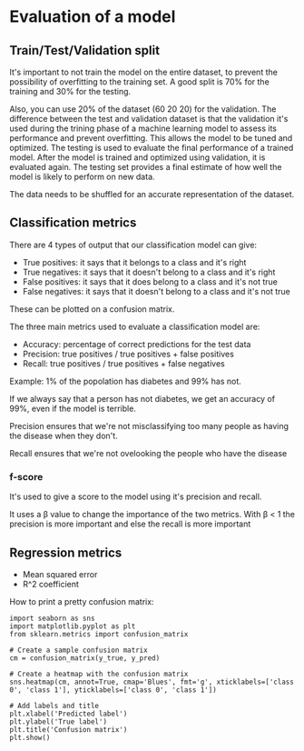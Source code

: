 # Evaluation of a model

## Train/Test/Validation split
It's important to not train the model on the entire dataset, to prevent the possibility of overfitting to the training set. A good split is 70% for the training and 30% for the testing.

Also, you can use 20% of the dataset (60 20 20) for the validation. 
The difference between the test and validation dataset is that the validation it's used during the trining phase of a machine learning model to assess its performance and prevent overfitting. This allows the model to be tuned and optimized.
The testing is used to evaluate the final performance of a trained model. After the model is trained and optimized using validation, it is evaluated again. The testing set provides a final estimate of how well the model is likely to perform on new data.

The data needs to be shuffled for an accurate representation of the dataset.

## Classification metrics
There are 4 types of output that our classification model can give:
- True positives: it says that it belongs to a class and it's right
- True negatives: it says that it doesn't belong to a class and it's right
- False positives: it says that it does belong to a class and it's not true
- False negatives: it says that it doesn't belong to a class and it's not true

These can be plotted on a confusion matrix.

The three main metrics used to evaluate a classification model are:
- Accuracy: percentage of correct predictions for the test data
- Precision: true positives / true positives + false positives
- Recall: true positives / true positives + false negatives

Example: 1% of the popolation has diabetes and 99% has not.

If we always say that a person has not diabetes, we get an accuracy of 99%, even if the model is terrible.

Precision ensures that we're not misclassifying too many people as having the disease when they don't.

Recall ensures that we're not ovelooking the people who have the disease

### f-score
It's used to give a score to the model using it's precision and recall.

It uses a β value to change the importance of the two metrics. With β < 1 the precision is more important and else the recall is more important



## Regression metrics

- Mean squared error
- R^2 coefficient


How to print a pretty confusion matrix:
```
import seaborn as sns
import matplotlib.pyplot as plt
from sklearn.metrics import confusion_matrix

# Create a sample confusion matrix
cm = confusion_matrix(y_true, y_pred)

# Create a heatmap with the confusion matrix
sns.heatmap(cm, annot=True, cmap='Blues', fmt='g', xticklabels=['class 0', 'class 1'], yticklabels=['class 0', 'class 1'])

# Add labels and title
plt.xlabel('Predicted label')
plt.ylabel('True label')
plt.title('Confusion matrix')
plt.show()

```